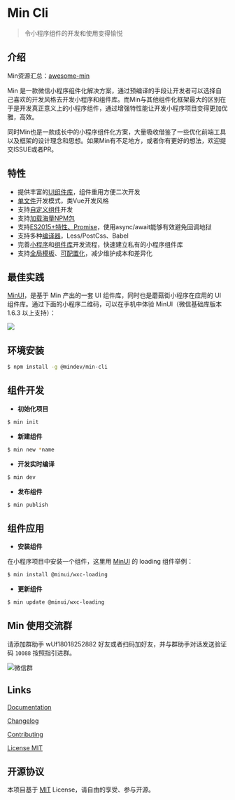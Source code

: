 # Min Cli

> 令小程序组件的开发和使用变得愉悦

## 介绍

Min资源汇总：[awesome-min](https://github.com/cds803/awesome-min)

Min 是一款微信小程序组件化解决方案，通过预编译的手段让开发者可以选择自己喜欢的开发风格去开发小程序和组件库。而Min与其他组件化框架最大的区别在于是开发真正意义上的小程序组件，通过增强特性能让开发小程序项目变得更加优雅，高效。

同时Min也是一款成长中的小程序组件化方案，大量吸收借鉴了一些优化前端工具以及框架的设计理念和思想。如果Min有不足地方，或者你有更好的想法，欢迎提交ISSUE或者PR。

## 特性

- 提供丰富的[UI组件库](https://github.com/meili/minui)，组件重用方便二次开发
- [单文件](https://meili.github.io/min/docs/features/single-file-mode.html)开发模式，类Vue开发风格
- 支持[自定义组件](https://meili.github.io/min/docs/min-cli/wxc-project/index.html)开发
- 支持[加载海量NPM包](https://meili.github.io/min/docs/features/npm.html)
- 支持[ES2015+特性、Promise](https://meili.github.io/min/docs/features/babel.html)，使用async/await能够有效避免回调地狱
- 支持多种[编译器](https://meili.github.io/min/docs/features/style.html)，Less/PostCss、Babel
- 完善[小程序](https://meili.github.io/min/docs/min-cli/app-project/index.html)和[组件库](https://meili.github.io/min/docs/min-cli/wxc-project/index.html)开发流程，快速建立私有的小程序组件库
- 支持[全局模板](https://meili.github.io/min/docs/advance/global-layout.html)、[可配置化](https://meili.github.io/min/docs/advance/global-setting.html)，减少维护成本和差异化

## 最佳实践

[MinUI](https://github.com/meili/minui)，是基于 Min 产出的一套 UI 组件库，同时也是蘑菇街小程序在应用的 UI 组件库。通过下面的小程序二维码，可以在手机中体验 MinUI（微信基础库版本 1.6.3 以上支持）：

![](http://s3.mogucdn.com/mlcdn/c45406/171103_5l89d0ih87eh9e715065310ekgdea_220x220.png)

## 环境安装

``` bash
$ npm install -g @mindev/min-cli
```

## 组件开发

- **初始化项目**

``` bash
$ min init
```

- **新建组件**

``` bash
$ min new *name
```

- **开发实时编译**

``` bash
$ min dev
```

- **发布组件**

``` bash
$ min publish
```

## 组件应用

- **安装组件**

在小程序项目中安装一个组件，这里用 [MinUI](https://github.com/meili/minui) 的 loading 组件举例：

``` bash
$ min install @minui/wxc-loading
```

- **更新组件**

``` bash
$ min update @minui/wxc-loading
```

## Min 使用交流群

请添加群助手 wUf18018252882 好友或者扫码加好友，并与群助手对话发送验证码 `10088` 按照指引进群。

![微信群](https://s10.mogucdn.com/mlcdn/c45406/180108_888g0d26e23h9j8fc9e3bd7j3e85h_430x430.jpg_220x330.jpg)

## Links

[Documentation](https://meili.github.io/min)

[Changelog](https://meili.github.io/min/docs/changelog/index.html)

[Contributing](https://github.com/meili/min/blob/master/CONTRIBUTING.md)

[License MIT](https://github.com/meili/min/blob/master/LICENSE)

## 开源协议

本项目基于 [MIT](http://opensource.org/licenses/MIT) License，请自由的享受、参与开源。
